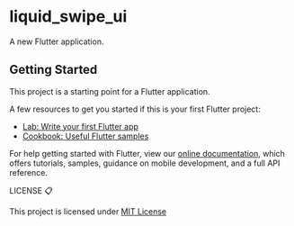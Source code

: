 # liquid_swipe_ui

A new Flutter application.

## Getting Started

This project is a starting point for a Flutter application.

A few resources to get you started if this is your first Flutter project:

- [Lab: Write your first Flutter app](https://flutter.dev/docs/get-started/codelab)
- [Cookbook: Useful Flutter samples](https://flutter.dev/docs/cookbook)

For help getting started with Flutter, view our
[online documentation](https://flutter.dev/docs), which offers tutorials,
samples, guidance on mobile development, and a full API reference.

LICENSE 📋
<p> This project is licensed under <a href="https://github.com/sandeepmaxpayne/liquid_swipe_ui/blob/master/LICENSE">MIT License</a></p>
